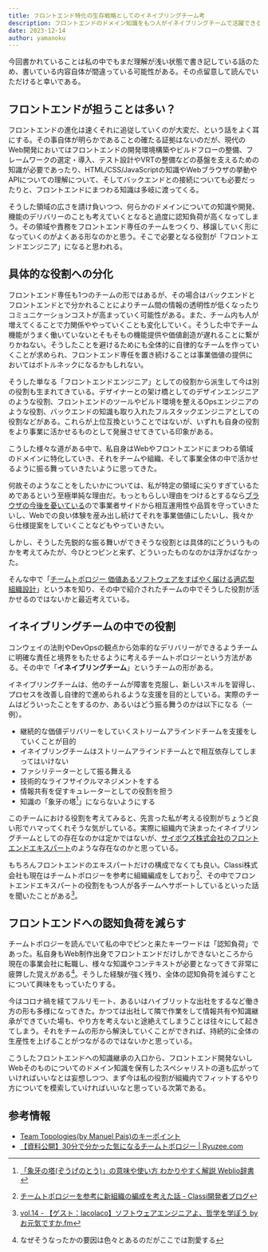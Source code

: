 ```yaml
---
title: フロントエンド特化の生存戦略としてのイネイブリングチーム考
description: フロントエンドのドメイン知識をもつ人がイネイブリングチームで活躍できるかを考えてみる
date: 2023-12-14
author: yamanoku
---
```


今回書かれていることは私の中でもまだ理解が浅い状態で書き記している話のため、書いている内容自体が間違っている可能性がある。その点留意して読んでいただけると幸いである。

## フロントエンドが担うことは多い？

フロントエンドの進化は速くそれに追従していくのが大変だ、という話をよく耳にする。その事自体が明らかであることの確たる証拠はないのだが、現代のWeb開発においてはフロントエンドの開発環境構築やビルドフローの整備、フレームワークの選定・導入、テスト設計やVRTの整備などの基盤を支えるための知識が必要であったり、HTML/CSS/JavaScriptの知識やWebブラウザの挙動やAPIについての理解について、そしてバックエンドとの接続についても必要だったりと、フロントエンドにまつわる知識は多岐に渡ってくる。

そうした領域の広さを請け負いつつ、何らかのドメインについての知識や開発、機能のデリバリーのことも考えていくとなると過度に認知負荷が高くなってしまう。その領域や責務をフロントエンド専任のチームをつくり、移譲していく形になっていくのがよくある形なのかと思う。そこで必要となる役割が「フロントエンドエンジニア」になると思われる。

## 具体的な役割への分化

フロントエンド専任も1つのチームの形ではあるが、その場合はバックエンドとフロントエンドとで分かれることによりチーム間の情報の透明性が低くなったりコミュニケーションコストが高まっていく可能性がある。また、チーム内も人が増えてくることで力関係ややっていくことも変化していく。そうした中でチーム機能がうまく働いていないとそもそもの機能提供や価値創造が遅れることに繋がりかねない。そうしたことを避けるためにも全体的に自律的なチームを作っていくことが求められ、フロントエンド専任を置き続けることは事業価値の提供においてはボトルネックになるかもしれない。

そうした単なる「フロントエンドエンジニア」としての役割から派生して今は別の役割も生まれてきている。デザイナーとの架け橋としてのデザインエンジニアのような役割、フロントエンドのツールやビルド環境を整えるOpsエンジニアのような役割、バックエンドの知識も取り入れたフルスタックエンジニアとしての役割などがある。これらが上位互換ということではないが、いずれも自身の役割をより事業に活かせるものとして発展させてきている印象がある。

こうした様々な道がある中で、私自身はWebやフロントエンドにまつわる領域のドメインに特化していき、それをチームや組織、そして事業全体の中で活かせるように振る舞っていきたいように思ってきた。

何故そのようなことをしたいかについては、私が特定の領域に尖りすぎているためであるという至極単純な理由だ。もっともらしい理由をつけるとするなら[ブラウザの今後を憂いている](/2023-12-09)ので事業者サイドから相互運用性や品質を守っていきたいし、Webでの良い体験を産み出し続けてそれを事業価値にしたいし、我々から仕様提案をしていくことなどもやっていきたい。

しかし、そうした先鋭的な振る舞いができそうな役割とは具体的にどういうものかを考えてみたが、今ひとつピンと来ず、どういったものなのかは浮かばなかった。

そんな中で「[チームトポロジー 価値あるソフトウェアをすばやく届ける適応型組織設計](https://pub.jmam.co.jp/book/b593881.html)」という本を知り、その中で紹介されたチームの中でそうした役割が活かせるのではないかと最近考えている。

## イネイブリングチームの中での役割

コンウェイの法則やDevOpsの観点から効率的なデリバリーができるようチームに明確な責任と境界をもたせるように考えるチームトポロジーという方法がある。その中で「**イネイブリングチーム**」というチームの形がある。

イネイブリングチームは、他のチームが障害を克服し、新しいスキルを習得し、プロセスを改善し自律的で進められるような支援を目的としている。実際のチームはどういったことをするのか、あるいはどう振る舞うのかは以下になる（一例）。

- 継続的な価値デリバリーをしていくストリームアラインドチームを支援をしていくことが目的
- イネイブリングチームはストリームアラインドチームとで相互依存してしまってはいけない
- ファシリテーターとして振る舞える
- 技術的なライフサイクルマネジメントをする
- 情報共有を促すキュレーターとしての役割を担う
- 知識の「象牙の塔[^1]」にならないようにする

[^1]: [「象牙の塔(ぞうげのとう)」の意味や使い方 わかりやすく解説 Weblio辞書](https://www.weblio.jp/content/%E8%B1%A1%E7%89%99%E3%81%AE%E5%A1%94)

このチームにおける役割を考えてみると、先言った私が考える役割がちょうど良い形でハマってくれそうな気がしている。実際に組織内で決まったイネイブリングチームとしての存在なのかは定かではないが、[サイボウズ株式会社のフロントエンドエキスパート](https://cybozu.co.jp/recruit/entry/career/front-end-expert.html)のような存在なのかと思っている。

もちろんフロントエンドのエキスパートだけの構成でなくても良い。Classi株式会社も現在はチームトポロジーを参考に組織編成をしており[^2]、その中でフロントエンドエキスパートの役割をもつ人が各チームへサポートしているといった話を聞いたことがある[^3]。

[^2]: [チームトポロジーを参考に新組織の編成を考えた話 - Classi開発者ブログ](https://tech.classi.jp/entry/2022/07/19/170000)
[^3]: [vol.14 - 【ゲスト：lacolaco】ソフトウェアエンジニアよ、哲学を学ぼう by お元気ですか.fm](https://podcasters.spotify.com/pod/show/ogenkidesuka-fm/episodes/vol-14---lacolaco-e1knvfs)

## フロントエンドへの認知負荷を減らす

チームトポロジーを読んでいて私の中でピンと来たキーワードは「認知負荷」であった。私自身もWeb制作出身でフロントエンドだけしかできないところから現在の事業会社に転職し、様々な知識やコンテキストが必要となってきて非常に疲弊した覚えがある[^4]。そうした経験が強く残り、全体の認知負荷を減らすことについて興味をもっていたりする。

[^4]: なぜそうなったかの要因は色々とあるのだがここでは割愛する

今はコロナ禍を経てフルリモート、あるいはハイブリットな出社をするなど働き方の形も多様になってきた。かつては出社して隣で作業をして情報共有や知識継承ができていた場も、やり方を考えないと途絶えてしまうことは往々にして起きてしまう。それをチームの形から解決していくことができれば、持続的に全体の生産性を上げることがつながるのではないかと思っている。

こうしたフロントエンドへの知識継承の入口から、フロントエンド開発ないしWebそのものについてのドメイン知識を保有したスペシャリストの道も広がっていければいいなとは妄想しつつ、まず今は私の役割が組織内でフィットするやり方についてを模索していければいいなと思っている次第である。

## 参考情報

- [Team Topologies(by Manuel Pais)のキーポイント](https://zenn.dev/hihats/articles/mp_on_team_topologies)
- [【資料公開】30分で分かった気になるチームトポロジー | Ryuzee.com](https://www.ryuzee.com/contents/blog/14566)
